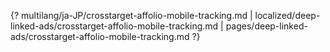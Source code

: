 {? multilang/ja-JP/crosstarget-affolio-mobile-tracking.md | localized/deep-linked-ads/crosstarget-affolio-mobile-tracking.md | pages/deep-linked-ads/crosstarget-affolio-mobile-tracking.md ?}
